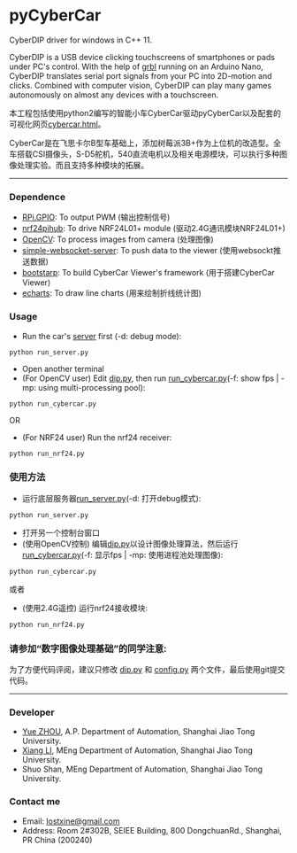 # pyCyberCar

CyberDIP driver for windows in C++ 11.

CyberDIP is a USB device clicking touchscreens of smartphones or pads under PC's control. 
With the help of [grbl](https://github.com/grbl/grbl) running on an Arduino Nano, CyberDIP translates serial port signals from your PC into 2D-motion and clicks.
Combined with computer vision, CyberDIP can play many games autonomously on almost any devices with a touchscreen.

本工程包括使用python2编写的智能小车CyberCar驱动pyCyberCar以及配套的可视化网页[cybercar.html](/html/cybercar.html)。

CyberCar是在飞思卡尔B型车基础上，添加树莓派3B+作为上位机的改造型。全车搭载CSI摄像头，S-D5舵机，540直流电机以及相关电源模块，可以执行多种图像处理实验。而且支持多种模块的拓展。

***
### Dependence
* [RPi.GPIO](https://sourceforge.net/p/raspberry-gpio-python/wiki/Home/): To output PWM (输出控制信号)
* [nrf24pihub](https://github.com/riyas-org/nrf24pihub): To drive NRF24L01+ module (驱动2.4G通讯模块NRF24L01+)
* [OpenCV](http://www.opencv.org/): To process images from camera (处理图像)
* [simple-websocket-server](https://github.com/dpallot/simple-websocket-server): To push data to the viewer (使用websockt推送数据)
* [bootstarp](https://getbootstrap.com/): To build CyberCar Viewer's framework (用于搭建CyberCar Viewer)
* [echarts](http://echarts.baidu.com/): To draw line charts (用来绘制折线统计图)

### Usage
* Run the car's [server](/run_server.py) first (-d: debug mode):
```
python run_server.py
```
* Open another terminal
* (For OpenCV user) Edit [dip.py](/dip.py), then run [run_cybercar.py](/run_cybercar.py)(-f: show fps | -mp: using multi-processing pool):
```
python run_cybercar.py
```
OR
* (For NRF24 user) Run the nrf24 receiver:
```
python run_nrf24.py
```

### 使用方法
* 运行底层服务器[run_server.py](/run_server.py)(-d: 打开debug模式):
```
python run_server.py
```
* 打开另一个控制台窗口
* (使用OpenCV控制) 编辑[dip.py](/dip.py)以设计图像处理算法，然后运行[run_cybercar.py](/run_cybercar.py)(-f: 显示fps | -mp: 使用进程池处理图像):
```
python run_cybercar.py
```
或者
* (使用2.4G遥控) 运行nrf24接收模块:
```
python run_nrf24.py
```
### 请参加“数字图像处理基础”的同学注意:

为了方便代码评阅，建议只修改 [dip.py](/dip.py) 和 [config.py](/config.py) 两个文件，最后使用git提交代码。

***
### Developer
* [Yue ZHOU](http://cvpr.sjtu.edu.cn/aboutme.aspx), A.P. Department of Automation, Shanghai Jiao Tong University.
* [Xiang LI](http://xxli.me), MEng Department of Automation, Shanghai Jiao Tong University. 
* Shuo Shan, MEng Department of Automation, Shanghai Jiao Tong University. 

### Contact me
* Email: lostxine@gmail.com
* Address: Room 2#302B, SEIEE Building, 800 DongchuanRd., Shanghai, PR China (200240)
